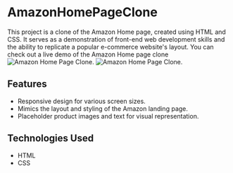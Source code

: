 # AmazonHomePageClone
This project is a clone of the Amazon Home page, created using HTML and CSS.
It serves as a demonstration of front-end web development skills and the ability to replicate a popular e-commerce website's layout.
You can check out a live demo of the Amazon Home page clone ![Amazon Home Page Clone](https://afraj2004.github.io/AmazonHomePageClone/).
![Amazon Home Page Clone](path/to/screenshot.png).
## Features

- Responsive design for various screen sizes.
- Mimics the layout and styling of the Amazon landing page.
- Placeholder product images and text for visual representation.

## Technologies Used

- HTML
- CSS

